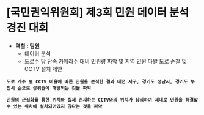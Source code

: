 # [국민권익위원회] 제3회 민원 데이터 분석 경진 대회
- **역할 : 팀원**
    - 데이터 분석
    - 도로수 당 단속 카메라수 대비 민원량 파악 및 지역 민원 다발 도로 순찰 및 CCTV 설치 제안
 

**`도로 개수 별 CCTV 비율에 따른 민원을 분석한 결과 대전 서구, 경기도 성남시, 경기도 부천시 순으로 상위권에 해당되는 것을 파악`**

**`민원의 군집화를 통한 위치와 실제 존재하는 CCTV와의 위치가 상의하여 제대로 민원을 해결할 수 있는 위치에 설치되어있지 않다는 것을 파악`**
